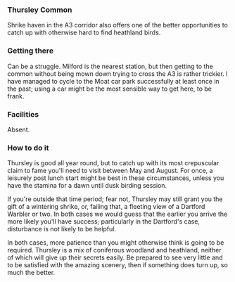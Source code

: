 ### Thursley Common

Shrike haven in the A3 corridor also offers one of the better
opportunities to catch up with otherwise hard to find heathland birds.

### Getting there

Can be a struggle. Milford is the nearest station, but then getting to
the common without being mown down trying to cross the A3 is rather
trickier. I have managed to cycle to the Moat car park successfully at
least once in the past; using a car might be the most sensible way to
get here, to be frank.

### Facilities

Absent.

### How to do it

Thursley is good all year round, but to catch up with its most
crepuscular claim to fame you'll need to visit between May and
August. For once, a leisurely post lunch start might be best in these
circumstances, unless you have the stamina for a dawn until dusk
birding session.

If you're outside that time period; fear not, Thursley may still grant
you the gift of a wintering shrike, or, failing that, a fleeting view
of a Dartford Warbler or two. In both cases we would guess that the
earlier you arrive the more likely you'll have success; particularly
in the Dartford's case, disturbance is not likely to be helpful.

In both cases, more patience than you might otherwise think is going
to be required. Thursley is a mix of coniferous woodland and
heathland, neither of which will give up their secrets easily. Be
prepared to see very little and to be satisfied with the amazing
scenery, then if something does turn up, so much the better.


